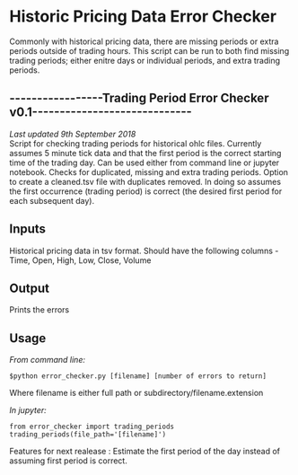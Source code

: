 # Historic Pricing Data Error Checker
Commonly with historical pricing data, there are missing periods or extra periods outside of trading hours. This script can be run to both 
find missing trading periods; either enitre days or individual periods, and extra trading periods.

## -----------------Trading Period Error Checker v0.1-----------------------------<br>
*Last updated 9th September 2018* <br>
Script for checking trading periods for historical ohlc files. Currently 
assumes 5 minute tick data and that the first period is the correct starting 
time of the trading day. Can be used either from command line or jupyter 
notebook. Checks for duplicated, missing and extra trading periods. Option to 
create a cleaned.tsv file with duplicates removed. In doing so assumes the first
occurrence (trading period) is correct (the desired first period for each subsequent day).

## Inputs
Historical pricing data in tsv format. Should have the following columns -Time, Open, High, Low, Close, Volume

## Output
Prints the errors

## Usage
*From command line:*
```
$python error_checker.py [filename] [number of errors to return]
```
Where filename is either full path or subdirectory/filename.extension

*In jupyter:*
```
from error_checker import trading_periods
trading_periods(file_path='[filename]')
```
Features for next realease : Estimate the first period of the day instead of assuming first period is correct. 
